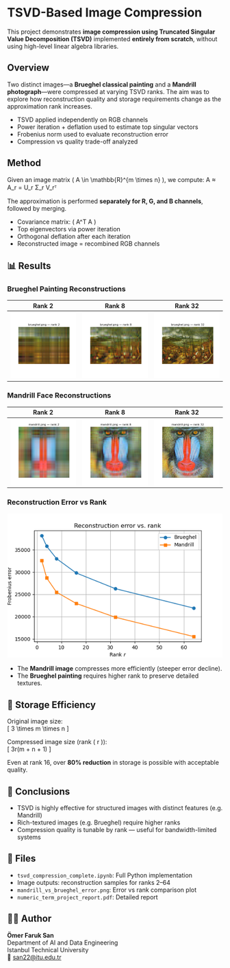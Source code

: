 # TSVD-Based Image Compression

This project demonstrates **image compression using Truncated Singular Value Decomposition (TSVD)** implemented **entirely from scratch**, without using high-level linear algebra libraries.

##  Overview

Two distinct images—a **Brueghel classical painting** and a **Mandrill photograph**—were compressed at varying TSVD ranks. The aim was to explore how reconstruction quality and storage requirements change as the approximation rank increases.

- TSVD applied independently on RGB channels  
- Power iteration + deflation used to estimate top singular vectors  
- Frobenius norm used to evaluate reconstruction error  
- Compression vs quality trade-off analyzed

##  Method

Given an image matrix \( A \in \mathbb{R}^{m \times n} \), we compute:
A ≈ A_r = U_r Σ_r V_rᵀ


The approximation is performed **separately for R, G, and B channels**, followed by merging.

- Covariance matrix: \( A^T A \)
- Top eigenvectors via power iteration
- Orthogonal deflation after each iteration
- Reconstructed image = recombined RGB channels

## 📊 Results

### Brueghel Painting Reconstructions

| Rank 2 | Rank 8 | Rank 32 |
|--------|--------|---------|
| ![Brueghel Rank 2](results/brueghel.png_rank_2.png) | ![Brueghel Rank 8](results/brueghel.png_rank_8.png) | ![Brueghel Rank 32](results/brueghel.png_rank_32.png) |

### Mandrill Face Reconstructions

| Rank 2 | Rank 8 | Rank 32 |
|--------|--------|---------|
| ![Mandrill Rank 2](results/mandrill.png_rank_2.png) | ![Mandrill Rank 8](results/mandrill.png_rank_8.png) | ![Mandrill Rank 32](results/mandrill.png_rank_32.png) |

### Reconstruction Error vs Rank

![Error Plot](results/mandrill_vs_brueghel_error.png)

- The **Mandrill image** compresses more efficiently (steeper error decline).
- The **Brueghel painting** requires higher rank to preserve detailed textures.

## 💾 Storage Efficiency

Original image size:  
\[
3 \times m \times n
\]

Compressed image size (rank \( r \)):  
\[
3r(m + n + 1)
\]

Even at rank 16, over **80% reduction** in storage is possible with acceptable quality.

## 📌 Conclusions

- TSVD is highly effective for structured images with distinct features (e.g. Mandrill)
- Rich-textured images (e.g. Brueghel) require higher ranks
- Compression quality is tunable by rank — useful for bandwidth-limited systems

## 📁 Files

- `tsvd_compression_complete.ipynb`: Full Python implementation
- Image outputs: reconstruction samples for ranks 2–64
- `mandrill_vs_brueghel_error.png`: Error vs rank comparison plot
- `numeric_term_project_report.pdf`: Detailed report

## 👨‍💻 Author

**Ömer Faruk San**  
Department of AI and Data Engineering  
Istanbul Technical University  
📧 san22@itu.edu.tr


